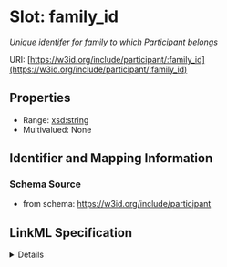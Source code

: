 # Slot: family_id
_Unique identifer for family to which Participant belongs_


URI: [https://w3id.org/include/participant/:family_id](https://w3id.org/include/participant/:family_id)



<!-- no inheritance hierarchy -->




## Properties

* Range: [xsd:string](xsd:string)
* Multivalued: None







## Identifier and Mapping Information







### Schema Source


* from schema: https://w3id.org/include/participant




## LinkML Specification

<details>
```yaml
name: family_id
definition_uri: include:family_id
description: Unique identifer for family to which Participant belongs
title: Family Id
from_schema: https://w3id.org/include/participant
rank: 1000
alias: family_id
domain_of:
- Participant
range: string

```
</details>
